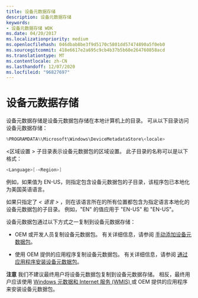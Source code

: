```yaml
---
title: 设备元数据存储
description: 设备元数据存储
keywords:
- 设备元数据存储 WDK
ms.date: 04/20/2017
ms.localizationpriority: medium
ms.openlocfilehash: 046dbab8be3f9d5170c5801dd57474890a5f0eb0
ms.sourcegitcommit: 418e6617e2a695c9cb4b37b5b60e264760858acd
ms.translationtype: MT
ms.contentlocale: zh-CN
ms.lasthandoff: 12/07/2020
ms.locfileid: "96827697"
---
```

# <a name="device-metadata-store"></a>设备元数据存储


设备元数据存储是设备元数据包存储在本地计算机上的目录。 可从以下目录访问设备元数据存储：

```cpp
%PROGRAMDATA%\Microsoft\Windows\DeviceMetadataStore\<locale>
```

&lt;区域设置 &gt; 子目录表示设备元数据包的区域设置。 此子目录的名称可以是以下格式：

```cpp
<Language>[-<Region>] 
```

例如，如果值为 EN-US，则指定包含设备元数据包的子目录，该程序包已本地化为美国英语语言。

如果只指定了 *&lt; 语言 &gt;* ，则在该语言所在的所有位置都包含为指定语言本地化的设备元数据包的子目录。 例如，"EN" 的值应用于 "EN-US" 和 "EN-US"。

设备元数据包通过以下方式之一复制到设备元数据存储：

-   OEM 或开发人员复制设备元数据包。 有关详细信息，请参阅 [手动添加设备元数据包](manually-adding-device-metadata-packages.md)。

-   使用 OEM 提供的应用程序复制设备元数据包。 有关详细信息，请参阅 [通过应用程序安装设备元数据包](installing-device-metadata-packages-through-an-application.md)。

**注意**   我们不建议最终用户将设备元数据包复制到设备元数据存储。 相反，最终用户应该使用 [Windows 元数据和 Internet 服务 (WMIS) ](installing-device-metadata-packages-from-wmis.md) 或 OEM 提供的应用程序来安装设备元数据包。

 

 

 





